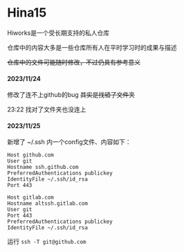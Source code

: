 # Hina15

Hiworks是一个受长期支持的私人仓库

仓库中的内容大多是一些仓库所有人在平时学习时的成果与描述

~~仓库中的文件可能随时修改，不过仍具有参考意义~~

#### 2023/11/24

修改了连不上github的bug
~~其实是找错了文件夹~~

23:22
找对了文件夹也没连上

#### 2023/11/25

新增了 ~/.ssh 内一个config文件、内容如下：
```
Host github.com
User git
Hostname ssh.github.com
PreferredAuthentications publickey
IdentityFile ~/.ssh/id_rsa
Port 443

Host gitlab.com
Hostname altssh.gitlab.com
User git
Port 443
PreferredAuthentications publickey
IdentityFile ~/.ssh/id_rsa

```

运行    `ssh -T git@github.com`
